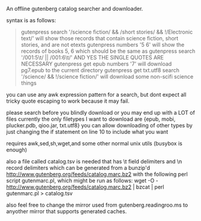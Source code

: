 An offline gutenberg catalog searcher and downloader.

syntax is as follows:
> gutenpress search '/science fiction/ && /short stories/ && !/Electronic text/'
        will show those records that contain science fiction, short stories, and are not etexts
> gutenpress numbers '5 6'
        will show the records of books 5, 6
        which should be the same as
> gutenpress search '/001:5\t/ || /001:6\t/'
        AND YES THE SINGLE QUOTES ARE NECESSARY
> gutenpress get epub numbers '7'
        will download pg7.epub to the current directory
> gutenpress get txt.utf8 search '/science/ && !/science fiction/'
        will download some non-scifi science things

you can use any awk expression pattern for a search, but dont expect all tricky quote escaping to work because it may fail.

please search before you blindly download or you may end up with a LOT of files
currently the only filetypes I want to download are {epub, mobi, plucker.pdb, qioo.jar, txt.utf8} you can allow downloading of other types by just changing the if statement on line 10 to include what you want



requires awk,sed,sh,wget,and some other normal unix utils (busybox is enough)

also a file called catalog.tsv is needed that has \t field delimiters and \n record delimiters which can be generated from a bunzip'd http://www.gutenberg.org/feeds/catalog.marc.bz2 with the following perl script gutenmarc.pl, which might be run as follows:
wget -O - http://www.gutenberg.org/feeds/catalog.marc.bz2 | bzcat | perl gutenmarc.pl > catalog.tsv

also feel free to change the mirror used from gutenberg.readingroo.ms to anyother mirror that supports generated caches.
